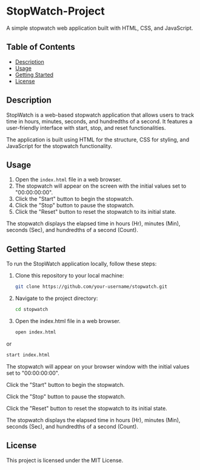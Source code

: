 # StopWatch-Project

A simple stopwatch web application built with HTML, CSS, and JavaScript.

## Table of Contents

- [Description](#description)
- [Usage](#usage)
- [Getting Started](#getting-started)
- [License](#license)

## Description

StopWatch is a web-based stopwatch application that allows users to track time in hours, minutes, seconds, and hundredths of a second. It features a user-friendly interface with start, stop, and reset functionalities.

The application is built using HTML for the structure, CSS for styling, and JavaScript for the stopwatch functionality.

## Usage

1. Open the `index.html` file in a web browser.
2. The stopwatch will appear on the screen with the initial values set to "00:00:00:00".
3. Click the "Start" button to begin the stopwatch.
4. Click the "Stop" button to pause the stopwatch.
5. Click the "Reset" button to reset the stopwatch to its initial state.

The stopwatch displays the elapsed time in hours (Hr), minutes (Min), seconds (Sec), and hundredths of a second (Count).

## Getting Started

To run the StopWatch application locally, follow these steps:

1. Clone this repository to your local machine:

   ```bash
   git clone https://github.com/your-username/stopwatch.git

2. Navigate to the project directory:
   ```bash
   cd stopwatch

3. Open the index.html file in a web browser.
   ```bash
   open index.html
   
  or 
   ```bash
   start index.html
```
The stopwatch will appear on your browser window with the initial values set to "00:00:00:00".

Click the "Start" button to begin the stopwatch.

Click the "Stop" button to pause the stopwatch.

Click the "Reset" button to reset the stopwatch to its initial state.

The stopwatch displays the elapsed time in hours (Hr), minutes (Min), seconds (Sec), and hundredths of a second (Count).


## License
This project is licensed under the MIT License.
